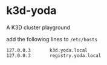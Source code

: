 # k3d-yoda
A K3D cluster playground

add the following lines to `/etc/hosts`
```
127.0.0.3       k3d.yoda.local
127.0.0.3       registry.yoda.local
```
